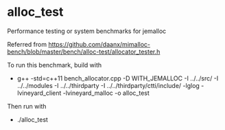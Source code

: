 # alloc_test
Performance testing or system benchmarks for jemalloc

Referred from https://github.com/daanx/mimalloc-bench/blob/master/bench/alloc-test/allocator_tester.h

To run this benchmark, build with

 - g++ -std=c++11 bench_allocator.cpp -D WITH_JEMALLOC -I ../../src/ -I ../../modules -I ../../thirdparty -I ../../thirdparty/ctti/include/ -lglog -lvineyard_client -lvineyard_malloc -o alloc_test

Then run with

- ./alloc_test